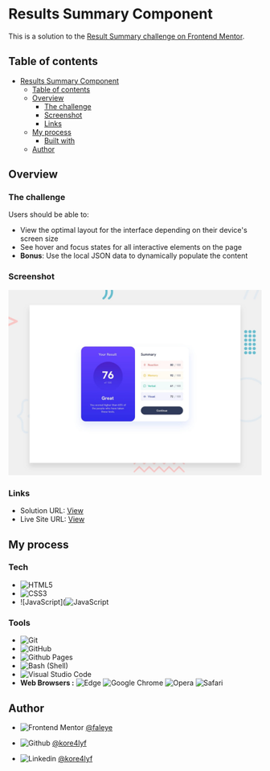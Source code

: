# Results Summary Component 
This is a solution to the [Result Summary challenge on Frontend Mentor](https://www.frontendmentor.io/challenges/results-summary-component-CE_K6s0maV). 


## Table of contents
- [Results Summary Component](#result-summary-component)
  - [Table of contents](#table-of-contents)
  - [Overview](#overview)
    - [The challenge](#the-challenge)
    - [Screenshot](#screenshot)
    - [Links](#links)
  - [My process](#my-process)
    - [Built with](#built-with)
  - [Author](#author)
  

## Overview

### The challenge
Users should be able to:
- View the optimal layout for the interface depending on their device's screen size
- See hover and focus states for all interactive elements on the page
- **Bonus**: Use the local JSON data to dynamically populate the content

### Screenshot
![Design preview for the QR code component coding challenge](./design/desktop-preview.jpg)

### Links
- Solution URL: [View](./index.html)
- Live Site URL: [View](https://kore4lyf.github.io/frontend_mentor/results-summary-component/)

## My process
### Tech 
- ![HTML5](https://img.shields.io/badge/html5-%23E34F26.svg?style=for-the-badge&logo=html5&logoColor=white)   
- ![CSS3](https://img.shields.io/badge/css3-%231572B6.svg?style=for-the-badge&logo=css3&logoColor=white) 
- ![JavaScript](![JavaScript](https://img.shields.io/badge/javascript-%23323330.svg?style=for-the-badge&logo=javascript&logoColor=%23F7DF1E)



### Tools
- ![Git](https://img.shields.io/badge/git-%23F05033.svg?style=for-the-badge&logo=git&logoColor=white)
- ![GitHub](https://img.shields.io/badge/github-%23121011.svg?style=for-the-badge&logo=github&logoColor=white)
-  ![Github Pages](https://img.shields.io/badge/github%20pages-121013?style=for-the-badge&logo=github&logoColor=white)
- ![Bash (Shell)](https://img.shields.io/badge/Terminal-%23121011.svg?style=for-the-badge&logo=gnu-bash&logoColor=white)  
- ![Visual Studio Code](https://img.shields.io/badge/Visual%20Studio%20Code-0078d7.svg?style=for-the-badge&logo=visual-studio-code&logoColor=white)
- **Web Browsers :**
![Edge](https://img.shields.io/badge/Edge-0078D7?style=for-the-badge&logo=Microsoft-edge&logoColor=white)   ![Google Chrome](https://img.shields.io/badge/Google%20Chrome-4285F4?style=for-the-badge&logo=GoogleChrome&logoColor=white)  ![Opera](https://img.shields.io/badge/Opera-FF1B2D?style=for-the-badge&logo=Opera&logoColor=white)   ![Safari](https://img.shields.io/badge/Safari-000000?style=for-the-badge&logo=Safari&logoColor=white)





## Author
- ![Frontend Mentor](https://img.shields.io/badge/FEM%20Profile-f8f9f8?style=for-the-badge&logo=Frontend-Mentor&logoColor=black) [@faleye](https://www.frontendmentor.io/profile/faleye)

- ![Github](https://img.shields.io/badge/Github%20Profile-131313?style=for-the-badge&logo=github&logoColor=white) [@kore4lyf](https://www.github.com/kore4lyf)

- ![Linkedin](https://img.shields.io/badge/linkedin%20Profile-%2300acee.svg?color=405DE6&style=for-the-badge&logo=linkedin&logoColor=white)  [@kore4lyf](https://www.linkedin.com/in/kore4lyf)


